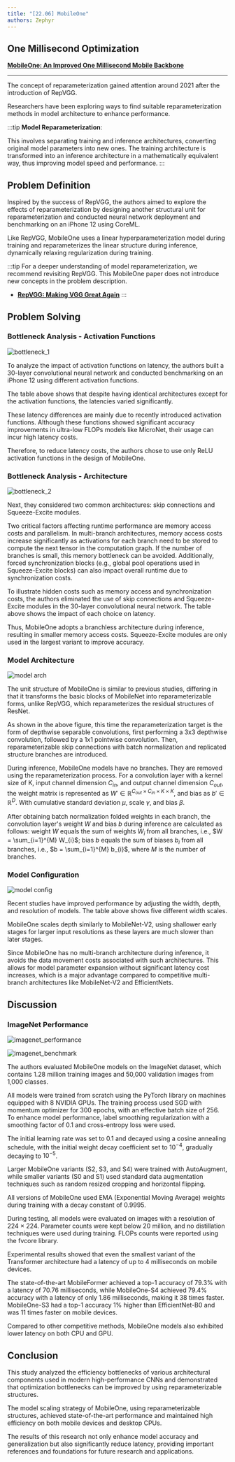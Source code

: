 ```yaml
---
title: "[22.06] MobileOne"
authors: Zephyr
---
```


## One Millisecond Optimization

[**MobileOne: An Improved One Millisecond Mobile Backbone**](https://arxiv.org/abs/2206.04040)

---

The concept of reparameterization gained attention around 2021 after the introduction of RepVGG.

Researchers have been exploring ways to find suitable reparameterization methods in model architecture to enhance performance.

:::tip
**Model Reparameterization**:

This involves separating training and inference architectures, converting original model parameters into new ones. The training architecture is transformed into an inference architecture in a mathematically equivalent way, thus improving model speed and performance.
:::

## Problem Definition

Inspired by the success of RepVGG, the authors aimed to explore the effects of reparameterization by designing another structural unit for reparameterization and conducted neural network deployment and benchmarking on an iPhone 12 using CoreML.

Like RepVGG, MobileOne uses a linear hyperparameterization model during training and reparameterizes the linear structure during inference, dynamically relaxing regularization during training.

:::tip
For a deeper understanding of model reparameterization, we recommend revisiting RepVGG. This MobileOne paper does not introduce new concepts in the problem description.

- [**RepVGG: Making VGG Great Again**](../2101-repvgg/index.md)
  :::

## Problem Solving

### Bottleneck Analysis - Activation Functions

![bottleneck_1](./img/img4.jpg)

To analyze the impact of activation functions on latency, the authors built a 30-layer convolutional neural network and conducted benchmarking on an iPhone 12 using different activation functions.

The table above shows that despite having identical architectures except for the activation functions, the latencies varied significantly.

These latency differences are mainly due to recently introduced activation functions. Although these functions showed significant accuracy improvements in ultra-low FLOPs models like MicroNet, their usage can incur high latency costs.

Therefore, to reduce latency costs, the authors chose to use only ReLU activation functions in the design of MobileOne.

### Bottleneck Analysis - Architecture

![bottleneck_2](./img/img5.jpg)

Next, they considered two common architectures: skip connections and Squeeze-Excite modules.

Two critical factors affecting runtime performance are memory access costs and parallelism. In multi-branch architectures, memory access costs increase significantly as activations for each branch need to be stored to compute the next tensor in the computation graph. If the number of branches is small, this memory bottleneck can be avoided. Additionally, forced synchronization blocks (e.g., global pool operations used in Squeeze-Excite blocks) can also impact overall runtime due to synchronization costs.

To illustrate hidden costs such as memory access and synchronization costs, the authors eliminated the use of skip connections and Squeeze-Excite modules in the 30-layer convolutional neural network. The table above shows the impact of each choice on latency.

Thus, MobileOne adopts a branchless architecture during inference, resulting in smaller memory access costs. Squeeze-Excite modules are only used in the largest variant to improve accuracy.

### Model Architecture

![model arch](./img/img6.jpg)

The unit structure of MobileOne is similar to previous studies, differing in that it transforms the basic blocks of MobileNet into reparameterizable forms, unlike RepVGG, which reparameterizes the residual structures of ResNet.

As shown in the above figure, this time the reparameterization target is the form of depthwise separable convolutions, first performing a 3x3 depthwise convolution, followed by a 1x1 pointwise convolution. Then, reparameterizable skip connections with batch normalization and replicated structure branches are introduced.

During inference, MobileOne models have no branches. They are removed using the reparameterization process. For a convolution layer with a kernel size of K, input channel dimension $C_{in}$, and output channel dimension $C_{out}$, the weight matrix is represented as $W' \in \mathbb{R}^{C_{out} \times C_{in} \times K \times K}$, and bias as $b' \in \mathbb{R}^D$. With cumulative standard deviation $\mu$, scale $\gamma$, and bias $\beta$.

After obtaining batch normalization folded weights in each branch, the convolution layer's weight $W$ and bias $b$ during inference are calculated as follows: weight $W$ equals the sum of weights $W_{i}$ from all branches, i.e., $W = \sum_{i=1}^{M} W_{i}$; bias $b$ equals the sum of biases $b_{i}$ from all branches, i.e., $b = \sum_{i=1}^{M} b_{i}$, where $M$ is the number of branches.

### Model Configuration

![model config](./img/img10.jpg)

Recent studies have improved performance by adjusting the width, depth, and resolution of models. The table above shows five different width scales.

MobileOne scales depth similarly to MobileNet-V2, using shallower early stages for larger input resolutions as these layers are much slower than later stages.

Since MobileOne has no multi-branch architecture during inference, it avoids the data movement costs associated with such architectures. This allows for model parameter expansion without significant latency cost increases, which is a major advantage compared to competitive multi-branch architectures like MobileNet-V2 and EfficientNets.

## Discussion

### ImageNet Performance

![imagenet_performance](./img/img1.jpg)

![imagenet_benchmark](./img/img12.jpg)

The authors evaluated MobileOne models on the ImageNet dataset, which contains 1.28 million training images and 50,000 validation images from 1,000 classes.

All models were trained from scratch using the PyTorch library on machines equipped with 8 NVIDIA GPUs. The training process used SGD with momentum optimizer for 300 epochs, with an effective batch size of 256. To enhance model performance, label smoothing regularization with a smoothing factor of 0.1 and cross-entropy loss were used.

The initial learning rate was set to 0.1 and decayed using a cosine annealing schedule, with the initial weight decay coefficient set to $10^{-4}$, gradually decaying to $10^{-5}$.

Larger MobileOne variants (S2, S3, and S4) were trained with AutoAugment, while smaller variants (S0 and S1) used standard data augmentation techniques such as random resized cropping and horizontal flipping.

All versions of MobileOne used EMA (Exponential Moving Average) weights during training with a decay constant of 0.9995.

During testing, all models were evaluated on images with a resolution of 224 × 224. Parameter counts were kept below 20 million, and no distillation techniques were used during training. FLOPs counts were reported using the fvcore library.

Experimental results showed that even the smallest variant of the Transformer architecture had a latency of up to 4 milliseconds on mobile devices.

The state-of-the-art MobileFormer achieved a top-1 accuracy of 79.3% with a latency of 70.76 milliseconds, while MobileOne-S4 achieved 79.4% accuracy with a latency of only 1.86 milliseconds, making it 38 times faster. MobileOne-S3 had a top-1 accuracy 1% higher than EfficientNet-B0 and was 11 times faster on mobile devices.

Compared to other competitive methods, MobileOne models also exhibited lower latency on both CPU and GPU.

## Conclusion

This study analyzed the efficiency bottlenecks of various architectural components used in modern high-performance CNNs and demonstrated that optimization bottlenecks can be improved by using reparameterizable structures.

The model scaling strategy of MobileOne, using reparameterizable structures, achieved state-of-the-art performance and maintained high efficiency on both mobile devices and desktop CPUs.

The results of this research not only enhance model accuracy and generalization but also significantly reduce latency, providing important references and foundations for future research and applications.
